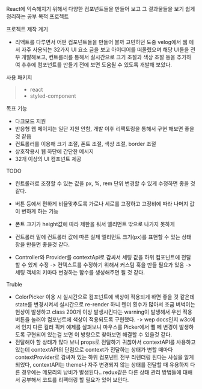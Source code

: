 React에 익숙해지기 위해서 다양한 컴포넌트들을 만들어 보고 그 결과물들을 보기 쉽게 정리하는 공부 목적 프로젝트

프로젝트 제작 계기

- 리액트를 다루면서 어떤 컴포넌트들을 만들어 볼까 고민하던 도중 velog에서 웹 에서 자주 사용되는 32가지 UI 요소 글을 보고 아이디어를 떠올렸으며
  해당 UI들을 전부 개발해보고, 컨트롤러를 통해서 실시간으로 크기 조절과 색상 조절 등을 추가하여 추후에 컴포넌트를 만들기 전에 보면 도움될 수 있도록 개발해 보았다.

사용 패키지

> - react
> - styled-component

목표 기능

- 다크모드 지원
- 반응형 웹 페이지는 일단 지원 안함, 개발 이후 리팩토링을 통해서 구현 해보면 좋을것 같음
- 컨트롤러를 이용해 크기 조절, 폰트 조절, 색상 조절, border 조절
- 상호작용시 웹 하단에 간단한 메시지
- 32개 이상의 UI 컴포넌트 제공

TODO

- 컨트롤러로 조정할 수 있는 값을 px, %, rem 단위 변경할 수 있게 수정하면 좋을 것 같다.
- 버튼 등에서 편하게 비율맞추도록 가로나 세로를 고정하고 고정비에 따라 나머지 값이 변하게 하는 기능
- 폰트 크기가 height값에 따라 제한을 둬서 엘리먼트 밖으로 나가지 못하게
- 컨트롤러 밑에 컨트롤러 값에 따른 실제 엘리먼트 크기(px)를 표현할 수 있는 상태창을 만들면 좋을것 같다.

- Controller와 Provider를 contextApi로 감싸서 세팅 값을 하위 컴포넌트에 전달할 수 있게 수정
  -> 컨텍스트를 수정하기 위해서 커스텀 훅을 만들 필요가 있음
  -> 세팅 객체의 키마다 변경하는 함수를 생성해주면 될 것 같다.

Truble

- ColorPicker 이용 시 실시간으로 컴포넌트에 색상이 적용되게 하면 좋을 것 같은데 state를 변경시켜서 실시간으로 re-render 하니 렌더 횟수가 많아서 조금 버벅이는 현상이 발생하고 class 200개 이상 발생시킨다는 warning이 발생해서 우선 적용 버튼을 눌러야 컴포넌트에 색상이 적용되도록 구현했다.
  -> wep docs인지 w3c에서 인지 다른 컬러 픽커 예제를 살펴보니 마우스를 Picker에서 뗄 떼 변경이 발생하도록 구현되어 있는걸 보면 이 방향으로 찾아보면 해결할 수 있을것 같다.
- 전달해야 할 상태가 많다 보니 props로 전달하기 귀찮아서 contextAPI를 사용하고있는데 contextAPI의 단점으로 context가 전달하는 상태가 변할 때마다 contextProvider로 감싸져 있는 하위 컴포넌트 전부 리렌더링 된다는 사실을 알게 되었다, contextAPI는 theme나 자주 변경되지 않는 상태를 전달할 때 유용하지 다른 경우에는 메모리의 낭비가 발생된다.. redux같은 다른 상태 관리 방법들에 대해서 공부해서 코드를 리팩터링 할 필요가 있어 보인다.
